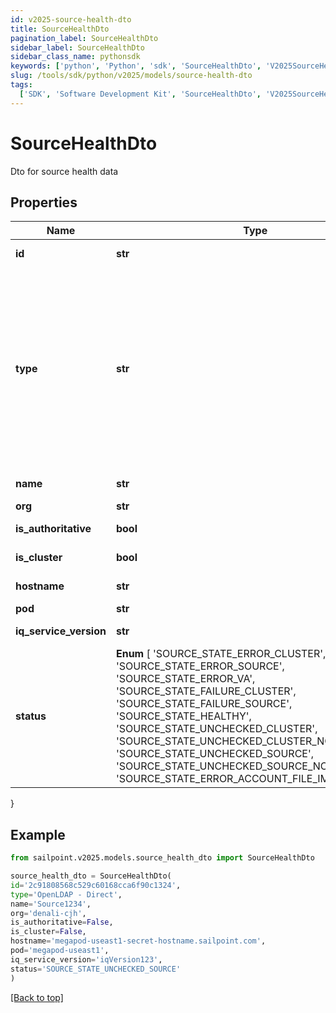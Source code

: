 ```yaml
---
id: v2025-source-health-dto
title: SourceHealthDto
pagination_label: SourceHealthDto
sidebar_label: SourceHealthDto
sidebar_class_name: pythonsdk
keywords: ['python', 'Python', 'sdk', 'SourceHealthDto', 'V2025SourceHealthDto']
slug: /tools/sdk/python/v2025/models/source-health-dto
tags:
  ['SDK', 'Software Development Kit', 'SourceHealthDto', 'V2025SourceHealthDto']
---
```


# SourceHealthDto

Dto for source health data

## Properties

| Name | Type | Description | Notes |
| --- | --- | --- | --- |
| **id** | **str** | the id of the Source | [optional] [readonly] |
| **type** | **str** | Specifies the type of system being managed e.g. Active Directory, Workday, etc.. If you are creating a Delimited File source, you must set the `provisionasCsv` query parameter to `true`. | [optional] |
| **name** | **str** | the name of the source | [optional] |
| **org** | **str** | source's org | [optional] |
| **is_authoritative** | **bool** | Is the source authoritative | [optional] |
| **is_cluster** | **bool** | Is the source in a cluster | [optional] |
| **hostname** | **str** | source's hostname | [optional] |
| **pod** | **str** | source's pod | [optional] |
| **iq_service_version** | **str** | The version of the iqService | [optional] |
| **status** | **Enum** [ 'SOURCE_STATE_ERROR_CLUSTER', 'SOURCE_STATE_ERROR_SOURCE', 'SOURCE_STATE_ERROR_VA', 'SOURCE_STATE_FAILURE_CLUSTER', 'SOURCE_STATE_FAILURE_SOURCE', 'SOURCE_STATE_HEALTHY', 'SOURCE_STATE_UNCHECKED_CLUSTER', 'SOURCE_STATE_UNCHECKED_CLUSTER_NO_SOURCES', 'SOURCE_STATE_UNCHECKED_SOURCE', 'SOURCE_STATE_UNCHECKED_SOURCE_NO_ACCOUNTS', 'SOURCE_STATE_ERROR_ACCOUNT_FILE_IMPORT' ] | connection test result | [optional] |

}

## Example

```python
from sailpoint.v2025.models.source_health_dto import SourceHealthDto

source_health_dto = SourceHealthDto(
id='2c91808568c529c60168cca6f90c1324',
type='OpenLDAP - Direct',
name='Source1234',
org='denali-cjh',
is_authoritative=False,
is_cluster=False,
hostname='megapod-useast1-secret-hostname.sailpoint.com',
pod='megapod-useast1',
iq_service_version='iqVersion123',
status='SOURCE_STATE_UNCHECKED_SOURCE'
)

```

[[Back to top]](#)
